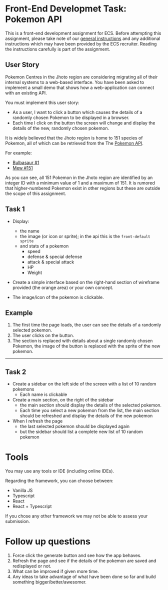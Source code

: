 # Front-End Developmet Task: Pokemon API
This is a front-end development assignment for ECS. Before attempting this assignment, please take note of our [general instructions](../readme.md) and any additional instructions which may have been provided by the ECS recruiter. Reading the instructions carefully is part of the assignment.

## User Story
Pokemon Centres in the Jhoto region are considering migrating all of their internal systems to a web-based interface. You have been asked to implement a small demo that shows how a web-application can connect with an existing API. 

You must implement this user story:
  * As a user, I want to click a button which causes the details of a randomly chosen Pokemon to be displayed in a browser.
  * Each time I click on the button the screen will change and display the details of the new, randomly chosen pokemon. 

It is widely believed that the Jhoto region is home to 151 species of Pokemon, all of which can be retrieved from the The [Pokemon API](https://pokeapi.co/).

For example:
 * [Bulbasaur #1](https://pokeapi.co/api/v2/pokemon/1)
 * [Mew #151](https://pokeapi.co/api/v2/pokemon/151)
 
As you can see, all 151 Pokemon in the Jhoto region are identified by an integer ID with a minimum value of 1 and a maximum of 151. It is rumored that higher-numbered Pokemon exist in other regions but these are outside the scope of this assignment.

## Task 1

* Display:
  * the name
  * the image (or icon or sprite); in the api this is the ```front-default sprite```
  * and stats of a pokemon
    * speed
    * defense & special defense
    * attack & special attack
    * HP
    * Weight
    
* Create a simple interface based on the right-hand section of wireframe provided (the orange area) or your own concept.
* The image/icon of the pokemon is clickable.

## Example

1. The first time the page loads, the user can see the details of a randomly selected pokemon.
2. The user clicks on the button.
3. The section is replaced with details about a single randomly chosen Pokemon, the image of the button is replaced with the sprite of the new pokemon.

---
## Task 2

  * Create a sidebar on the left side of the screen with a list of 10 random pokemons
    * Each name is clickable
  * Create a main section, on the right of the sidebar
    * the main section should display the details of the selected pokemon.
    * Each time you select a new pokemon from the list, the main section should be refreshed and display the details of the new pokemon
  * When I refresh the page
    * the last selected pokemon should be displayed again
    * but the sidebar should list a complete new list of 10 random pokemon

# Tools
You may use any tools or IDE (including online IDEs). 

Regarding the framework, you can choose between:

  * Vanilla JS
  * Typescript
  * React
  * React + Typescript

If you chose any other framework we may not be able to assess your submission.

# Follow up questions
1. Force click the generate button and see how the app behaves.
2. Refresh the page and see if the details of the pokemon are saved and redisplayed or not.
3. What can be improved if given more time.
4. Any ideas to take advantage of what have been done so far and build something bigger/better/awesomer.
